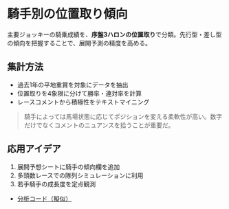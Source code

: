 # 騎手別の位置取り傾向

主要ジョッキーの騎乗成績を、**序盤3ハロンの位置取り**で分類。先行型・差し型の傾向を把握することで、展開予測の精度を高める。

## 集計方法
- 過去1年の平地重賞を対象にデータを抽出
- 位置取りを4象限に分けて勝率・連対率を計算
- レースコメントから積極性をテキストマイニング

> 騎手によっては馬場状態に応じてポジションを変える柔軟性が高い。数字だけでなくコメントのニュアンスを拾うことが重要だ。

## 応用アイデア
1. 展開予想シートに騎手の傾向欄を追加
2. 多頭数レースでの隊列シミュレーションに利用
3. 若手騎手の成長度を定点観測

- [分析コード（擬似）](https://example.com)


